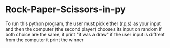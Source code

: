 # Rock-Paper-Scissors-in-py
To run this python program, the user must pick either (r,p,s) as your input and then the computer (the second player) chooses its input on random
If both choice are the same, it print "it was a draw" 
if the user input is diffrent from the computer it print the winner
